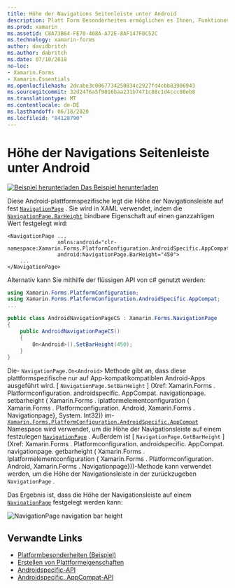 ```yaml
---
title: Höhe der Navigations Seitenleiste unter Android
description: Platt Form Besonderheiten ermöglichen es Ihnen, Funktionen zu nutzen, die nur auf einer bestimmten Plattform verfügbar sind, ohne dass benutzerdefinierte Renderer oder Effekte implementiert werden. In diesem Artikel wird erläutert, wie Sie die plattformspezifische Android-Datei nutzen, mit der die Höhe der Navigationsleiste auf einer navigationpage festgelegt wird.
ms.prod: xamarin
ms.assetid: C8A73B64-FE70-408A-A72E-8AF147F0C52C
ms.technology: xamarin-forms
author: davidbritch
ms.author: dabritch
ms.date: 07/10/2018
no-loc:
- Xamarin.Forms
- Xamarin.Essentials
ms.openlocfilehash: 2dcabe3c0067734250834c2927fd4cbb83906943
ms.sourcegitcommit: 32d2476a5f9016baa231b7471c88c1d4ccc08eb8
ms.translationtype: MT
ms.contentlocale: de-DE
ms.lasthandoff: 06/18/2020
ms.locfileid: "84128790"
---
```

# <a name="navigationpage-bar-height-on-android"></a>Höhe der Navigations Seitenleiste unter Android

[![Beispiel herunterladen](~/media/shared/download.png) Das Beispiel herunterladen](https://docs.microsoft.com/samples/xamarin/xamarin-forms-samples/userinterface-platformspecifics)

Diese Android-plattformspezifische legt die Höhe der Navigationsleiste auf fest [`NavigationPage`](xref:Xamarin.Forms.NavigationPage) . Sie wird in XAML verwendet, indem die [`NavigationPage.BarHeight`](xref:Xamarin.Forms.PlatformConfiguration.AndroidSpecific.AppCompat.NavigationPage.BarHeightProperty) bindbare Eigenschaft auf einen ganzzahligen Wert festgelegt wird:

```xaml
<NavigationPage ...
                xmlns:android="clr-namespace:Xamarin.Forms.PlatformConfiguration.AndroidSpecific.AppCompat;assembly=Xamarin.Forms.Core"
                android:NavigationPage.BarHeight="450">
    ...
</NavigationPage>
```

Alternativ kann Sie mithilfe der flüssigen API von c# genutzt werden:

```csharp
using Xamarin.Forms.PlatformConfiguration;
using Xamarin.Forms.PlatformConfiguration.AndroidSpecific.AppCompat;
...

public class AndroidNavigationPageCS : Xamarin.Forms.NavigationPage
{
    public AndroidNavigationPageCS()
    {
        On<Android>().SetBarHeight(450);
    }
}
```

Die- `NavigationPage.On<Android>` Methode gibt an, dass diese plattformspezifische nur auf App-kompatikompatiblen Android-Apps ausgeführt wird. [ `NavigationPage.SetBarHeight` ] (Xref: Xamarin.Forms . Platformconfiguration. androidspecific. AppCompat. navigationpage. setbarheight ( Xamarin.Forms . Iplatformelementconfiguration { Xamarin.Forms . Platformconfiguration. Android, Xamarin.Forms . Navigationpage}, System. Int32)) im- [`Xamarin.Forms.PlatformConfiguration.AndroidSpecific.AppCompat`](xref:Xamarin.Forms.PlatformConfiguration.AndroidSpecific.AppCompat) Namespace wird verwendet, um die Höhe der Navigationsleiste auf einem festzulegen [`NavigationPage`](xref:Xamarin.Forms.NavigationPage) . Außerdem ist [ `NavigationPage.GetBarHeight` ] (Xref: Xamarin.Forms . Platformconfiguration. androidspecific. AppCompat. navigationpage. getbarheight ( Xamarin.Forms . Iplatformelementconfiguration { Xamarin.Forms . Platformconfiguration. Android, Xamarin.Forms . Navigationpage}))-Methode kann verwendet werden, um die Höhe der Navigationsleiste in der zurückzugeben `NavigationPage` .

Das Ergebnis ist, dass die Höhe der Navigationsleiste auf einem [`NavigationPage`](xref:Xamarin.Forms.NavigationPage) festgelegt werden kann:

![](navigationpage-bar-height-images/navigationpage-barheight.png "NavigationPage navigation bar height")

## <a name="related-links"></a>Verwandte Links

- [Platformbesonderheiten (Beispiel)](https://docs.microsoft.com/samples/xamarin/xamarin-forms-samples/userinterface-platformspecifics)
- [Erstellen von Plattformeigenschaften](~/xamarin-forms/platform/platform-specifics/index.md#creating-platform-specifics)
- [Androidspecific-API](xref:Xamarin.Forms.PlatformConfiguration.AndroidSpecific)
- [Androidspecific. AppCompat-API](xref:Xamarin.Forms.PlatformConfiguration.AndroidSpecific.AppCompat)
